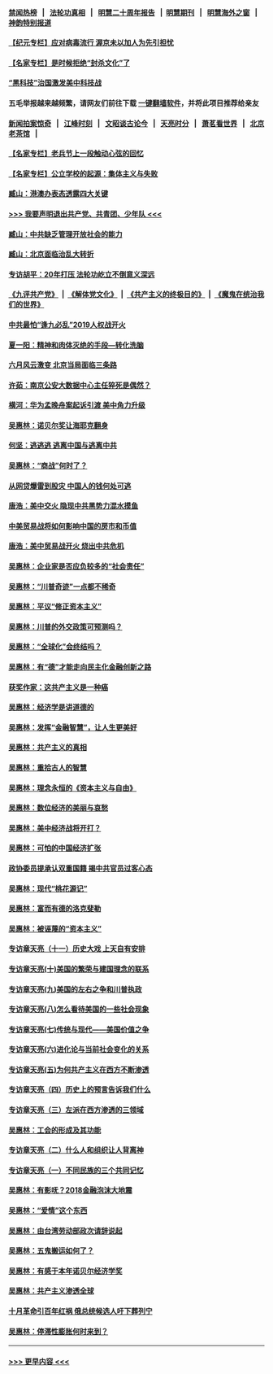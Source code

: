 #### [禁闻热榜](热点新闻.md?=0)  &nbsp;&nbsp;|&nbsp;&nbsp; [法轮功真相](https://github.com/gfw-breaker/truth/blob/master/README.md?=0) &nbsp;&nbsp;|&nbsp;&nbsp; [明慧二十周年报告](https://github.com/gfw-breaker/mh-reports/blob/master/README.md?=0) &nbsp;&nbsp;|&nbsp;&nbsp;[明慧期刊](https://github.com/gfw-breaker/mh-qikan) &nbsp;&nbsp;|&nbsp;&nbsp; [明慧海外之窗](https://github.com/gfw-breaker/mh-news/blob/master/README.md?=0) &nbsp;&nbsp;|&nbsp;&nbsp; [神韵特别报道](https://github.com/gfw-breaker/mh-news/blob/master/shenyun.md?=0)
#### [【纪元专栏】应对病毒流行 渥京未以加人为先引担忧](../pages/nsc423/n11875714.md?t=03150602) 
#### [【名家专栏】是时候拒绝“封杀文化”了](../pages/nsc423/n11814093.md?t=03150602) 
#### [“黑科技”治国激发美中科技战](../pages/nsc423/n11638056.md?t=03150602) 
#### 五毛举报越来越频繁，请网友们前往下载 [一键翻墙软件](https://github.com/gfw-breaker/ssr-accounts)，并将此项目推荐给亲友
#### [新闻拍案惊奇](https://github.com/gfw-breaker/banned-news/blob/master/pages/link4.md) &nbsp;&nbsp;|&nbsp;&nbsp; [江峰时刻](https://github.com/gfw-breaker/banned-news/blob/master/pages/link4.md) &nbsp;&nbsp;|&nbsp;&nbsp; [文昭谈古论今](https://github.com/gfw-breaker/banned-news/blob/master/pages/link4.md) &nbsp;&nbsp;|&nbsp;&nbsp; [天亮时分](https://github.com/gfw-breaker/banned-news/blob/master/pages/link4.md) &nbsp;&nbsp;|&nbsp;&nbsp; [萧茗看世界](https://github.com/gfw-breaker/banned-news/blob/master/pages/link4.md) &nbsp;&nbsp;|&nbsp;&nbsp; [北京老茶馆](https://github.com/gfw-breaker/banned-news/blob/master/pages/link4.md) &nbsp;&nbsp;|&nbsp;&nbsp; 
#### [【名家专栏】老兵节上一段触动心弦的回忆](../pages/nsc423/n11646016.md?t=03150602) 
#### [【名家专栏】公立学校的起源：集体主义与失败](../pages/nsc423/n11601833.md?t=03150602) 
#### [臧山：港澳办表态透露四大关键](../pages/nsc423/n11421628.md?t=03150602) 
#### [>>> 我要声明退出共产党、共青团、少年队 <<<](https://github.com/begood0513/goodnews/blob/master/quit/letter.md) 
#### [臧山：中共缺乏管理开放社会的能力](../pages/nsc423/n11407457.md?t=03150602) 
#### [臧山：北京面临治乱大转折](../pages/nsc423/n11406895.md?t=03150602) 
#### [专访胡平：20年打压 法轮功屹立不倒意义深远](../pages/nsc423/n11398800.md?t=03150602) 
#### [《九评共产党》](https://github.com/begood0513/9ping.md/blob/master/README.md) &nbsp;|&nbsp; [《解体党文化》](../../../../jtdwh.md/blob/master/README.md)  &nbsp;|&nbsp; [《共产主义的终极目的》](../../../../gczydzjmd.md/blob/master/README.md) &nbsp;|&nbsp; [《魔鬼在统治我们的世界》](../../../../mgztzwmdsj.md/blob/master/README.md) 
#### [中共最怕“逢九必乱”2019人权战开火](../pages/nsc423/n11385248.md?t=03150602) 
#### [夏一阳：精神和肉体灭绝的手段—转化洗脑](../pages/nsc423/n11368250.md?t=03150602) 
#### [六月风云激变 北京当局面临三条路](../pages/nsc423/n11313668.md?t=03150602) 
#### [许茹：南京公安大数据中心主任猝死是偶然？](../pages/nsc423/n11064744.md?t=03150602) 
#### [横河：华为孟晚舟案起诉引渡 美中角力升级](../pages/nsc423/n11027230.md?t=03150602) 
#### [吴惠林：诺贝尔奖让海耶克翻身](../pages/nsc423/n10890049.md?t=03150602) 
#### [何坚：逃逃逃 逃离中国与逃离中共](../pages/nsc423/n10592891.md?t=03150602) 
#### [吴惠林：“商战”何时了？](../pages/nsc423/n10573558.md?t=03150602) 
#### [从网贷爆雷到股灾 中国人的钱何处可逃](../pages/nsc423/n10572800.md?t=03150602) 
#### [唐浩：美中交火 隐现中共黑势力混水摸鱼](../pages/nsc423/n10544040.md?t=03150602) 
#### [中美贸易战将如何影响中国的房市和币值](../pages/nsc423/n10543697.md?t=03150602) 
#### [唐浩：美中贸易战开火 烧出中共危机](../pages/nsc423/n10540126.md?t=03150602) 
#### [吴惠林：企业家是否应负较多的“社会责任”](../pages/nsc423/n10535022.md?t=03150602) 
#### [吴惠林：“川普奇迹”一点都不稀奇](../pages/nsc423/n10512808.md?t=03150602) 
#### [吴惠林：平议“修正资本主义”](../pages/nsc423/n10495724.md?t=03150602) 
#### [吴惠林：川普的外交政策可预测吗？](../pages/nsc423/n10462387.md?t=03150602) 
#### [吴惠林：“全球化”会终结吗？](../pages/nsc423/n10452838.md?t=03150602) 
#### [吴惠林：有“德”才能走向民主化金融创新之路](../pages/nsc423/n10432292.md?t=03150602) 
#### [获奖作家：这共产主义是一种癌](../pages/nsc423/n10431541.md?t=03150602) 
#### [吴惠林：经济学是讲道德的](../pages/nsc423/n10398014.md?t=03150602) 
#### [吴惠林：发挥“金融智慧”，让人生更美好](../pages/nsc423/n10375019.md?t=03150602) 
#### [吴惠林：共产主义的真相](../pages/nsc423/n10351394.md?t=03150602) 
#### [吴惠林：重拾古人的智慧](../pages/nsc423/n10337691.md?t=03150602) 
#### [吴惠林：理念永恒的《资本主义与自由》](../pages/nsc423/n10316274.md?t=03150602) 
#### [吴惠林：数位经济的美丽与哀愁](../pages/nsc423/n10292946.md?t=03150602) 
#### [吴惠林：美中经济战将开打？](../pages/nsc423/n10258825.md?t=03150602) 
#### [吴惠林：可怕的中国经济扩张](../pages/nsc423/n10219147.md?t=03150602) 
#### [政协委员提承认双重国籍 揭中共官员过客心态](../pages/nsc423/n10208809.md?t=03150602) 
#### [吴惠林：现代“桃花源记”](../pages/nsc423/n10185234.md?t=03150602) 
#### [吴惠林：富而有德的洛克斐勒](../pages/nsc423/n10142264.md?t=03150602) 
#### [吴惠林：被诬蔑的“资本主义”](../pages/nsc423/n10124816.md?t=03150602) 
#### [专访章天亮（十一）历史大戏 上天自有安排](../pages/nsc423/n10094905.md?t=03150602) 
#### [专访章天亮(十)美国的繁荣与建国理念的联系](../pages/nsc423/n10094899.md?t=03150602) 
#### [专访章天亮(九)美国的左右之争和川普执政](../pages/nsc423/n10094889.md?t=03150602) 
#### [专访章天亮(八)怎么看待美国的一些社会现象](../pages/nsc423/n10094857.md?t=03150602) 
#### [专访章天亮(七)传统与现代——美国价值之争](../pages/nsc423/n10093140.md?t=03150602) 
#### [专访章天亮(六)进化论与当前社会变化的关系](../pages/nsc423/n10092036.md?t=03150602) 
#### [专访章天亮(五)为何共产主义在西方不断渗透](../pages/nsc423/n10083620.md?t=03150602) 
#### [专访章天亮（四）历史上的预言告诉我们什么](../pages/nsc423/n10083606.md?t=03150602) 
#### [专访章天亮（三）左派在西方渗透的三领域](../pages/nsc423/n10081115.md?t=03150602) 
#### [吴惠林：工会的形成及其功能](../pages/nsc423/n10080633.md?t=03150602) 
#### [专访章天亮（二）什么人和组织让人背离神](../pages/nsc423/n10076637.md?t=03150602) 
#### [专访章天亮（一）不同民族的三个共同记忆](../pages/nsc423/n10074188.md?t=03150602) 
#### [吴惠林：有影呒？2018金融泡沫大地震](../pages/nsc423/n10040534.md?t=03150602) 
#### [吴惠林：“爱情”这个东西](../pages/nsc423/n10019423.md?t=03150602) 
#### [吴惠林：由台湾劳动部政次请辞说起](../pages/nsc423/n9979679.md?t=03150602) 
#### [吴惠林：五鬼搬运如何了？](../pages/nsc423/n9925338.md?t=03150602) 
#### [吴惠林：有感于本年诺贝尔经济学奖](../pages/nsc423/n9871883.md?t=03150602) 
#### [吴惠林：共产主义渗透全球](../pages/nsc423/n9812748.md?t=03150602) 
#### [十月革命引百年红祸 俄总统候选人吁下葬列宁](../pages/nsc423/n9810182.md?t=03150602) 
#### [吴惠林：停滞性膨胀何时来到？](../pages/nsc423/n9764136.md?t=03150602) 

----
#### [ >>> 更早内容 <<< ](../indexes/nsc423-earlier.md)
